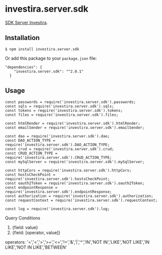 # investira.server.sdk

[SDK Server Investira](https://www.npmjs.com/package/investira.server.sdk).

## Installation

`$ npm install investira.server.sdk`

Or add this package to your `package.json` file:

```
"dependencies": {
    "investira.server.sdk": "^2.0.1"
  }
```

## Usage

```
const passwords = require('investira.server.sdk').passwords;
const sqls = require('investira.server.sdk').sqls;
const tokens = require('investira.server.sdk').tokens;
const files = require('investira.server.sdk').files;

const htmlRender = require('investira.server.sdk').htmlRender;
const emailSender = require('investira.server.sdk').emailSender;

const dao = require('investira.server.sdk').dao;
const DAO_ACTION_TYPE = require('investira.server.sdk').DAO_ACTION_TYPE;
const crud = require('investira.server.sdk').crud;
const CRUD_ACTION_TYPE = require('investira.server.sdk').CRUD_ACTION_TYPE;
const mySqlServer = require('investira.server.sdk').mySqlServer;

const httpCors = require('investira.server.sdk').httpCors;
const hostsCheckPoint = require('investira.server.sdk').hostsCheckPoint;
const oauth2Token = require('investira.server.sdk').oauth2Token;
const endpointResponse = require('investira.server.sdk').endpointResponse;
const authorization = require('investira.server.sdk').authorization;
const requestContext = require('investira.server.sdk').requestContext;

const log = require('investira.server.sdk').log;

```

Query Conditions

1. {field: value}
2. {field: [operator, value]}

operators: '=','<','>','>=','<=','!=','&','|','^','IN','NOT IN','LIKE','NOT LIKE','IN LIKE','NOT IN LIKE','BETWEEN'
